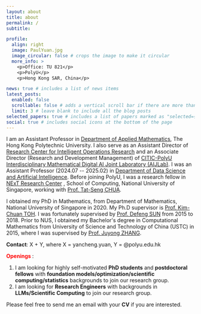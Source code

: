 ```yaml
---
layout: about
title: about
permalink: /
subtitle: 

profile:
  align: right
  image: PaulYuan.jpg
  image_circular: false # crops the image to make it circular
  more_info: >
    <p>Office: TU 821</p>
    <p>PolyU</p>
    <p>Hong Kong SAR, China</p>

news: true # includes a list of news items
latest_posts:
  enabled: false
  scrollable: false # adds a vertical scroll bar if there are more than 3 new posts items
  limit: 3 # leave blank to include all the blog posts
selected_papers: true # includes a list of papers marked as "selected={true}"
social: true # includes social icons at the bottom of the page
---
```


I am an Assistant Professor in [Department of Applied Mathematics](https://www.polyu.edu.hk/ama/), The Hong Kong Polytechnic University. I also serve as an Assistant Director of [Research Center for Intelligent Operations Research](https://www.polyu.edu.hk/ama/ior/index.html) and an Associate Director (Research and Development Management) of [CITIC-PolyU Interdisciplinary Mathematical Digital AI Joint Laboratory (AIJLab)](https://www.polyu.edu.hk/ama/research-and-consultancy/citic-polyu-aijlab/). I was an Assistant Professor (2024.07 -- 2025.02) in [Department of Data Science and Artificial Intelligence](https://www.polyu.edu.hk/dsai/). Before joining PolyU, I was a research fellow in [NExT Research Center](https://www.nextcenter.org/) , School of Computing, National University of Singapore, working with [Prof. Tat-Seng CHUA](https://www.chuatatseng.com/). 

I obtained my PhD in Mathematics, from Department of Mathematics, National University of Singapore in 2020. My Ph.D supervisor is [Prof. Kim-Chuan TOH](https://blog.nus.edu.sg/mattohkc/). I was fortunately supervised by [Prof. Defeng SUN](https://www.polyu.edu.hk/ama/people/academic-staff/prof-sun-defeng/) from 2015 to 2018. Prior to NUS, I obtained my Bachelor's degree in Computational Mathematics from University of Science and Technology of China (USTC) in 2015, where I was supervised by [Prof. Juyong ZHANG](http://staff.ustc.edu.cn/~juyong/). 

**Contact**: X + Y, where X = yancheng.yuan, Y = @polyu.edu.hk

**<span style="color:red"> Openings </span>**: 
1. I am looking for highly self-motivated **PhD students** and  **postdoctoral fellows** with **foundation models/optimization/scientific computing/statistics** backgrounds to join our research group. 
2. I am looking for **Research Engineers** with backgrounds in **LLMs/Scientific Computing** to join our research group.

Please feel free to send me an email with your **CV** if you are interested.  
